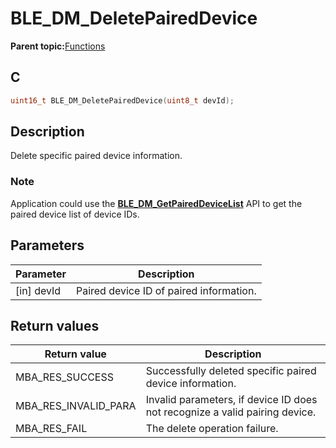 # BLE\_DM\_DeletePairedDevice

**Parent topic:**[Functions](GUID-6AC7354D-DE77-48C5-8724-3DCC98A65C57.md)

## C

```c
uint16_t BLE_DM_DeletePairedDevice(uint8_t devId);
```

## Description

Delete specific paired device information.

### Note

Application could use the **[BLE\_DM\_GetPairedDeviceList](GUID-BEC7F2C4-56F1-46A9-A4D9-86715D02AB55.md)** API to get the paired device list of device IDs.

## Parameters

|Parameter|Description|
|---------|-----------|
|\[in\] devId|Paired device ID of paired information.|

## Return values

|Return value|Description|
|------------|-----------|
|MBA\_RES\_SUCCESS|Successfully deleted specific paired device information.|
|MBA\_RES\_INVALID\_PARA|Invalid parameters, if device ID does not recognize a valid pairing device.|
|MBA\_RES\_FAIL|The delete operation failure.|

